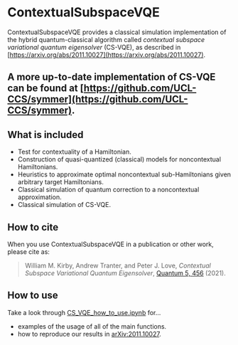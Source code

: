 # ContextualSubspaceVQE

ContextualSubspaceVQE provides a classical simulation implementation of the hybrid quantum-classical algorithm called *contextual subspace variational quantum eigensolver* (CS-VQE), as described in [https://arxiv.org/abs/2011.10027](https://arxiv.org/abs/2011.10027).

## A more up-to-date implementation of CS-VQE can be found at [https://github.com/UCL-CCS/symmer](https://github.com/UCL-CCS/symmer).

## What is included

- Test for contextuality of a Hamiltonian.
- Construction of quasi-quantized (classical) models for noncontextual Hamiltonians.
- Heuristics to approximate optimal noncontextual sub-Hamiltonians given arbitrary target Hamiltonians.
- Classical simulation of quantum correction to a noncontextual approximation.
- Classical simulation of CS-VQE.

## How to cite

When you use ContextualSubspaceVQE in a publication or other work, please cite as:

> William M. Kirby, Andrew Tranter, and Peter J. Love, *Contextual Subspace Variational Quantum Eigensolver*, [Quantum 5, 456](https://doi.org/10.22331/q-2021-05-14-456) (2021).

## How to use

Take a look through [CS_VQE_how_to_use.ipynb](https://github.com/wmkirby1/ContextualSubspaceVQE/blob/main/CS_VQE_how_to_use.ipynb) for...
- examples of the usage of all of the main functions.
- how to reproduce our results in [arXiv:2011.10027](https://arxiv.org/abs/2011.10027).
